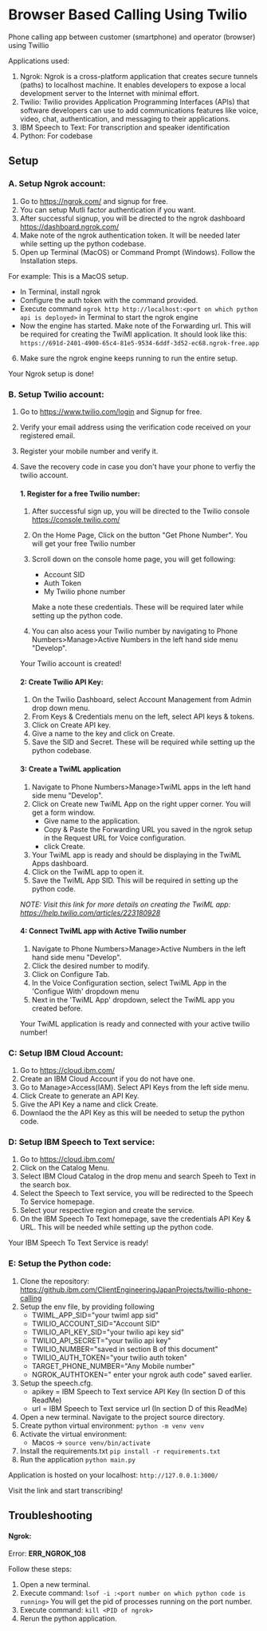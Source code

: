 # Browser Based Calling Using Twilio
Phone calling app between customer (smartphone) and operator (browser) using Twillio 

Applications used:
1. Ngrok: Ngrok is a cross-platform application that creates secure tunnels (paths) to localhost machine. It enables developers to expose a local development server to the Internet with minimal effort.
2. Twilio: Twilio provides Application Programming Interfaces (APIs) that software developers can use to add communications features like voice, video, chat, authentication, and messaging to their applications.
3. IBM Speech to Text: For transcription and speaker identification
4. Python: For codebase


## Setup
### A. Setup Ngrok account:
1. Go to https://ngrok.com/ and signup for free.
2. You can setup Mutli factor authentication if you want.
3. After successful signup, you will be directed to the ngrok dashboard https://dashboard.ngrok.com/
4. Make note of the ngrok authentication token. It will be needed later while setting up the python codebase.
5. Open up Terminal (MacOS) or Command Prompt (Windows). Follow the Installation steps. 

For example: This is a MacOS setup.
   - In Terminal, install ngrok
   - Configure the auth token with the command provided.
   - Execute command `ngrok http http://localhost:<port on which python api is deployed>` in Terminal to start the ngrok engine
   - Now the engine has started. Make note of the Forwarding url. This will be required for creating the TwiMl application.
   It should look like this: `https://691d-2401-4900-65c4-81e5-9534-6ddf-3d52-ec68.ngrok-free.app`
6. Make sure the ngrok engine keeps running to run the entire setup.

Your Ngrok setup is done!

### B. Setup Twilio account:
1. Go to https://www.twilio.com/login and Signup for free.
2. Verify your email address using the verification code received on your registered email.
3. Register your mobile number and verify it.
4. Save the recovery code in case you don't have your phone to verfiy the twilio account.

    #### 1. Register for a free Twilio number:
    1. After successful sign up, you will be directed to the Twilio console https://console.twilio.com/
    2. On the Home Page, Click on the button "Get Phone Number". You will get your free Twilio number
    3. Scroll down on the console home page, you will get following:
        - Account SID
        - Auth Token
        - My Twilio phone number

       Make a note these credentials. These will be required later while setting up the python code.
    4. You can also acess your Twilio number by navigating to Phone Numbers>Manage>Active Numbers in the left hand side menu "Develop".

    Your Twilio account is created!

    #### 2: Create Twilio API Key:
    1. On the Twilio Dashboard, select Account Management from Admin drop down menu.
    2. From Keys & Credentials menu on the left, select API keys & tokens.
    3. Click on Create API key.
    4. Give a name to the key and click on Create.
    5. Save the SID and Secret. These will be required while setting up the python codebase.

    #### 3: Create a TwiML application
    1. Navigate to Phone Numbers>Manage>TwiML apps in the left hand side menu "Develop".
    2. Click on Create new TwiML App on the right upper corner. You will get a form window.
        - Give name to the application.
        - Copy & Paste the Forwarding URL you saved in the ngrok setup in the Request URL for Voice configuration.
        - click Create.
    3. Your TwiML app is ready and should be displaying in the TwiML Apps dashboard.
    4. Click on the TwiML app to open it.
    5. Save the TwiML App SID. This will be required in setting up the python code.
    
    <i>NOTE: Visit this link for more details on creating the TwiML app: https://help.twilio.com/articles/223180928</i>
    
    #### 4: Connect TwiML app with Active Twilio number
    1. Navigate to Phone Numbers>Manage>Active Numbers in the left hand side menu "Develop".
    2. Click the desired number to modify.
    3. Click on Configure Tab.
    4. In the Voice Configuration section, select TwiML App in the 'Configue With' dropdown menu
    5. Next in the 'TwiML App' dropdown, select the TwiML app you created before.

    Your TwiML application is ready and connected with your active twilio number!

### C: Setup IBM Cloud Account:

1. Go to https://cloud.ibm.com/
2. Create an IBM Cloud Account if you do not have one.
3. Go to Manage>Access(IAM). Select API Keys from the left side menu.
4. Click Create to generate an API Key.
5. Give the API Key a name and click Create.
6. Downlaod the the API Key as this will be needed to setup the python code.

### D: Setup IBM Speech to Text service:
1. Go to https://cloud.ibm.com/
2. Click on the Catalog Menu.
3. Select IBM Cloud Catalog in the drop menu and search Speeh to Text in the search box. 
4. Select the Speech to Text service, you will be redirected to the Speech To Service homepage.
5. Select your respective region and create the service.
6. On the IBM Speech To Text homepage, save the credentials API Key & URL. This will be needed while setting up the python code.

Your IBM Speech To Text Service is ready!

### E: Setup the Python code:
1. Clone the repository: https://github.ibm.com/ClientEngineeringJapanProjects/twillio-phone-calling
2. Setup the env file, by providing following 
      - TWIML_APP_SID="your twiml app sid"
      - TWILIO_ACCOUNT_SID="Account SID"
      - TWILIO_API_KEY_SID="your twilio api key sid"
      - TWILIO_API_SECRET="your twilio api key"
      - TWILIO_NUMBER="saved in section B of this document"
      - TWILIO_AUTH_TOKEN="your twilio auth token"
      - TARGET_PHONE_NUMBER="Any Mobile number"
      - NGROK_AUTHTOKEN=" enter your ngrok auth code" saved earlier.
3. Setup the speech.cfg.
    - apikey = IBM Speech to Text service API Key (In section D of this ReadMe)
    - url = IBM Speech to Text service url (In section D of this ReadMe)
4. Open a new terminal. Navigate to the project source directory.
5. Create python virtual environment:
      `python -m venv venv` 
6. Activate the virtual environment:
    - Macos -> `source venv/bin/activate`
7. Install the requirements.txt
    `pip install -r requirements.txt`
8. Run the application
      `python main.py`
      
Application is hosted on your localhost: `http://127.0.0.1:3000/`

Visit the link and start transcribing!

## Troubleshooting
#### Ngrok:

Error: <b>ERR_NGROK_108</b>

Follow these steps:
1. Open a new terminal.
2. Execute command: `lsof -i :<port number on which python code is running>`
You will get the pid of processes running on the port number. 
3. Execute command: `kill <PID of ngrok>`
4. Rerun the python application.
